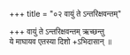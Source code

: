 +++
title = "०२ वायुं ते ऽन्तरिक्षवन्तम्"

+++
वायुं ते ऽन्तरिक्षवन्तम् ऋच्छन्तु  
ये माघायव एतस्या दिशो +ऽभिदासान् ॥